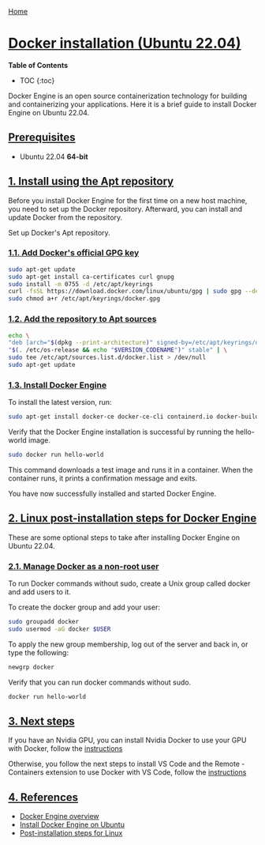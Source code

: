 [Home](../index.md)


# [Docker installation (Ubuntu 22.04)](#docker-installation-ubuntu-2204)

__Table of Contents__
* TOC
{:toc}

Docker Engine is an open source containerization technology for building and containerizing your applications.
Here it is a brief guide to install Docker Engine on Ubuntu 22.04.

## [Prerequisites](#prerequisites)

- Ubuntu 22.04 **64-bit**

## [1. Install using the Apt repository](#1-install-using-the-apt-repository)

Before you install Docker Engine for the first time on a new host machine, you need to set up the Docker repository. Afterward, you can install and update Docker from the repository.

Set up Docker's Apt repository.

### [1.1. Add Docker's official GPG key](#11-add-dockers-official-gpg-key)
  
```bash
sudo apt-get update
sudo apt-get install ca-certificates curl gnupg
sudo install -m 0755 -d /etc/apt/keyrings
curl -fsSL https://download.docker.com/linux/ubuntu/gpg | sudo gpg --dearmor -o /etc/apt/keyrings/docker.gpg
sudo chmod a+r /etc/apt/keyrings/docker.gpg
```

### [1.2. Add the repository to Apt sources](#12-add-the-repository-to-apt-sources)
  
  ```bash
echo \
  "deb [arch="$(dpkg --print-architecture)" signed-by=/etc/apt/keyrings/docker.gpg] https://download.docker.com/linux/ubuntu \
  "$(. /etc/os-release && echo "$VERSION_CODENAME")" stable" | \
  sudo tee /etc/apt/sources.list.d/docker.list > /dev/null
sudo apt-get update
```

### [1.3. Install Docker Engine](#13-install-docker-engine)

To install the latest version, run:

```bash
sudo apt-get install docker-ce docker-ce-cli containerd.io docker-buildx-plugin docker-compose-plugin
```

Verify that the Docker Engine installation is successful by running the hello-world image.

```bash
sudo docker run hello-world
```

This command downloads a test image and runs it in a container. When the container runs, it prints a confirmation message and exits.

You have now successfully installed and started Docker Engine.

## [2. Linux post-installation steps for Docker Engine](#2-linux-post-installation-steps-for-docker-engine)

These are some optional steps to take after installing Docker Engine on Ubuntu 22.04.

### [2.1. Manage Docker as a non-root user](#21-manage-docker-as-a-non-root-user)

To run Docker commands without sudo, create a Unix group called docker and add users to it.

To create the docker group and add your user:

```bash
sudo groupadd docker
sudo usermod -aG docker $USER
```

To apply the new group membership, log out of the server and back in, or type the following:

```bash
newgrp docker
```

Verify that you can run docker commands without sudo.

```bash
docker run hello-world
```

## [3. Next steps](#3-next-steps)

If you have an Nvidia GPU, you can install Nvidia Docker to use your GPU with Docker, follow the [instructions](./nvidia_docker.md)

Otherwise, you follow the next steps to install VS Code and the Remote - Containers extension to use Docker with VS Code, follow the [instructions](./vscode_docker.md)

## [4. References](#4-references)

- [Docker Engine overview](https://docs.docker.com/engine/)
- [Install Docker Engine on Ubuntu](https://docs.docker.com/engine/install/ubuntu/)
- [Post-installation steps for Linux](https://docs.docker.com/engine/install/linux-postinstall/)

  